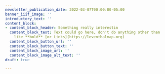 ```yaml
---
newsletter_publication_date: 2022-03-07T00:00:00-05:00
banner_iiif_image: ''
introductory_text: ''
content_block:
- content_block_header: Something really interestin
  content_block_text: Text could go here, don't do anything other than _basic Markdown_
    like **bold** [or Links](https://leventhalmap.org)
  content_block_button_url: ''
  content_block_button_text: ''
  content_block_image_url: ''
  content_block_image_alt_text: ''
draft: true

---
```

